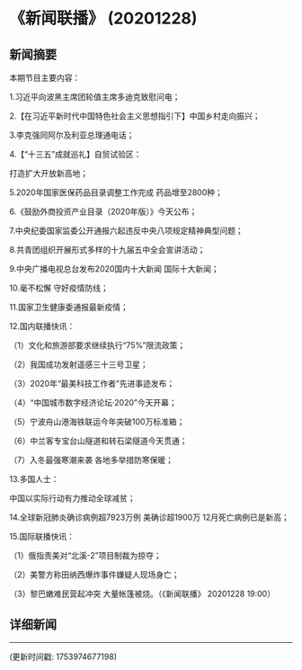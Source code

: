 # 《新闻联播》 (20201228)

## 新闻摘要

本期节目主要内容：

1.习近平向波黑主席团轮值主席多迪克致慰问电；

2.【在习近平新时代中国特色社会主义思想指引下】中国乡村走向振兴；

3.李克强同阿尔及利亚总理通电话；

4.【“十三五”成就巡礼】自贸试验区：

打造扩大开放新高地；

5.2020年国家医保药品目录调整工作完成 药品增至2800种；

6.《鼓励外商投资产业目录（2020年版）》今天公布；

7.中央纪委国家监委公开通报六起违反中央八项规定精神典型问题；

8.共青团组织开展形式多样的十九届五中全会宣讲活动；

9.中央广播电视总台发布2020国内十大新闻 国际十大新闻；

10.毫不松懈 守好疫情防线；

11.国家卫生健康委通报最新疫情；

12.国内联播快讯：

（1）文化和旅游部要求继续执行“75%”限流政策；

（2）我国成功发射遥感三十三号卫星；

（3）2020年“最美科技工作者”先进事迹发布；

（4）“中国城市数字经济论坛·2020”今天开幕；

（5）宁波舟山港海铁联运今年突破100万标准箱；

（6）中兰客专宝台山隧道和转石梁隧道今天贯通；

（7）入冬最强寒潮来袭 各地多举措防寒保暖；

13.多国人士：

中国以实际行动有力推动全球减贫；

14.全球新冠肺炎确诊病例超7923万例 美确诊超1900万 12月死亡病例已是新高；

15.国际联播快讯：

（1）俄指责美对“北溪-2”项目制裁为掠夺；

（2）美警方称田纳西爆炸事件嫌疑人现场身亡；

（3）黎巴嫩难民营起冲突 大量帐篷被烧。（《新闻联播》 20201228 19:00）

## 详细新闻

---

(更新时间戳: 1753974677198)

